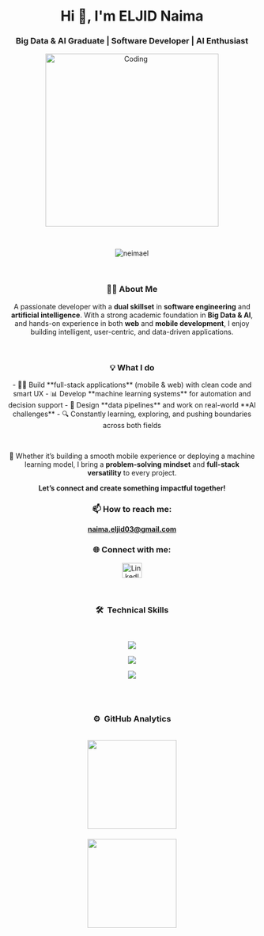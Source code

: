 <h1 align="center">Hi 👋, I'm ELJID Naima</h1>
<h3 align="center">Big Data & AI Graduate | Software Developer | AI Enthusiast</h3>

<p align="center">
  <img src="https://mir-s3-cdn-cf.behance.net/project_modules/disp/601014116770475.6068beff4640a.gif" alt="Coding" width="350"/>
</p>
<br>

<p align="center">
  <img src="https://komarev.com/ghpvc/?username=neimael&label=Profile%20views&color=fb00ff&style=flat" alt="neimael" />
</p>
<br>

<div align="center">

<h3>👩‍💻 About Me</h3>

<p>
A passionate developer with a <b>dual skillset</b> in <b>software engineering</b> and <b>artificial intelligence</b>.  
With a strong academic foundation in <b>Big Data & AI</b>, and hands-on experience in both <b>web</b> and <b>mobile development</b>,  
I enjoy building intelligent, user-centric, and data-driven applications.
</p>

</div>

<br>

<div align="center">

<h3>💡 What I do</h3>

<p align="center">
- 👩‍💻 Build **full-stack applications** (mobile & web) with clean code and smart UX  
- 📊 Develop **machine learning systems** for automation and decision support  
- 🔁 Design **data pipelines** and work on real-world **AI challenges**  
- 🔍 Constantly learning, exploring, and pushing boundaries across both fields  
</p>

</div>

<br>

<div align="center">

<p>
🎯 Whether it’s building a smooth mobile experience or deploying a machine learning model,  
I bring a <b>problem-solving mindset</b> and <b>full-stack versatility</b> to every project.
</p>

<p><b>Let’s connect and create something impactful together!</b></p>

</div>

<h3 align="center">📫 How to reach me:</h3>
<p align="center">
  <b><a href="mailto:naima.eljid03@gmail.com">naima.eljid03@gmail.com</a></b>
</p>

<h3 align="center">🌐 Connect with me:</h3>
<p align="center">
  <a href="https://linkedin.com/in/naima-eljid-1536a922a" target="_blank">
    <img src="https://raw.githubusercontent.com/rahuldkjain/github-profile-readme-generator/master/src/images/icons/Social/linked-in-alt.svg" alt="LinkedIn" height="30" width="40" />
  </a>
</p>

<br>

### <p align="center">🛠 &nbsp;Technical Skills</p>
<br>
<p align="center">
  <a href="https://github.com/neimael">
    <img src="https://skillicons.dev/icons?i=androidstudio,css,bootstrap,dart,figma,firebase,flutter,git,sklearn"/>
  </a>
</p>
<p align="center">
  <a href="https://github.com/neimael">
    <img src="https://skillicons.dev/icons?i=html,ai,java,js,kafka,mongodb,mysql,tensorflow,tailwind"/>
  </a>
</p>
<p align="center">
  <a href="https://github.com/neimael">
    <img src="https://skillicons.dev/icons?i=nodejs,opencv,php,postgres,postman,py,pytorch,vue,laravel"/>
  </a>
</p>

<br><br>

### <p align="center">⚙️ &nbsp;GitHub Analytics</p>
<br>
<div align="center">
  <a href="https://github.com/neimael" style="display: flex; flex-direction: column; align-items: center;">
    <img height="180em" src="https://github-readme-stats-eight-theta.vercel.app/api/top-langs/?username=neimael&layout=compact&langs_count=8&theme=radical" style="margin-bottom: 10px;">
    <img height="180em" src="https://github-readme-streak-stats.herokuapp.com/?user=neimael&theme=radical" style="margin-top: 10px; margin-bottom: 10px;">
  </a>
</div>
